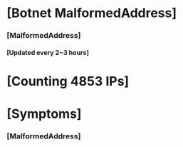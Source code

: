 # [Botnet MalformedAddress]
### [MalformedAddress]
#### [Updated every 2~3 hours]

# [Counting 4853 IPs]

# [Symptoms] 
###   [MalformedAddress]
